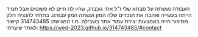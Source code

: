 העבודה נעשתה על סבתא שלי ז"ל אתי גוכברג, שהיו לה חיים לא פשוטים אבל תמיד הייתה בעשייה ואהבה את הנכדים שלה המון ועשתה המון עבורנו. בחרתי להנציח חלק מסיפור חייה באמצעות יצירת עמוד אתר בשבילה.
ת.ז המגישה: 314743485
קישור לאתר שיצרתי: https://wed-2023.github.io/314743485/#contact
